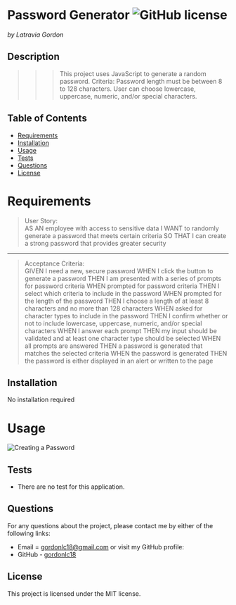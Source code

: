 # Password Generator ![GitHub license](https://img.shields.io/badge/license-MIT-blue.svg)

_by Latravia Gordon_</br>

## Description

> > > This project uses JavaScript to generate a random password. Criteria: Password length must be between 8 to 128 characters. User can choose lowercase, uppercase, numeric, and/or special characters.

## Table of Contents

- [Requirements](#requirements)
- [Installation](#installation)
- [Usage](#usage)
- [Tests](#tests)
- [Questions](#questions)
- [License](#license)

# Requirements

<!-- ![User Story and Acceptance Criteria]() -->

> User Story: </br>
> AS AN employee with access to sensitive data
> I WANT to randomly generate a password that meets certain criteria
> SO THAT I can create a strong password that provides greater security
> </br>

---

> Acceptance Criteria: </br>
> GIVEN I need a new, secure password
> WHEN I click the button to generate a password
> THEN I am presented with a series of prompts for password criteria
> WHEN prompted for password criteria
> THEN I select which criteria to include in the password
> WHEN prompted for the length of the password
> THEN I choose a length of at least 8 characters and no more than 128 characters
> WHEN asked for character types to include in the password
> THEN I confirm whether or not to include lowercase, uppercase, numeric, and/or special characters
> WHEN I answer each prompt
> THEN my input should be validated and at least one character type should be selected
> WHEN all prompts are answered
> THEN a password is generated that matches the selected criteria
> WHEN the password is generated
> THEN the password is either displayed in an alert or written to the page

## Installation

No installation required

# Usage

![Creating a Password](/assets/images/Password%20Generator.gif)

## Tests

- There are no test for this application.

## Questions

For any questions about the project, please contact me by either of the following links:

- Email = gordonlc18@gmail.com
  or visit my GitHub profile:
- GitHub - [gordonlc18](https://github.com/gordonlc18)

## License

This project is licensed under the MIT license.
